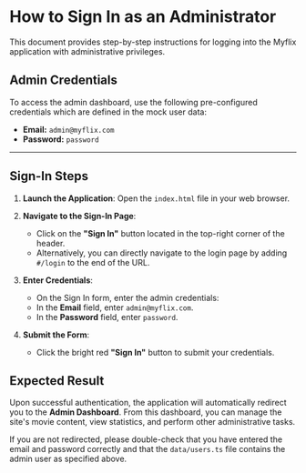 # How to Sign In as an Administrator

This document provides step-by-step instructions for logging into the Myflix application with administrative privileges.

## Admin Credentials

To access the admin dashboard, use the following pre-configured credentials which are defined in the mock user data:

-   **Email:** `admin@myflix.com`
-   **Password:** `password`

---

## Sign-In Steps

1.  **Launch the Application**: Open the `index.html` file in your web browser.

2.  **Navigate to the Sign-In Page**:
    *   Click on the **"Sign In"** button located in the top-right corner of the header.
    *   Alternatively, you can directly navigate to the login page by adding `#/login` to the end of the URL.

3.  **Enter Credentials**:
    *   On the Sign In form, enter the admin credentials:
    *   In the **Email** field, enter `admin@myflix.com`.
    *   In the **Password** field, enter `password`.

4.  **Submit the Form**:
    *   Click the bright red **"Sign In"** button to submit your credentials.

## Expected Result

Upon successful authentication, the application will automatically redirect you to the **Admin Dashboard**. From this dashboard, you can manage the site's movie content, view statistics, and perform other administrative tasks.

If you are not redirected, please double-check that you have entered the email and password correctly and that the `data/users.ts` file contains the admin user as specified above.